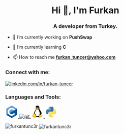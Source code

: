 <h1 align="center">Hi 👋, I'm Furkan</h1>
<h3 align="center">A developer from Turkey.</h3>

- 🔭 I’m currently working on **PushSwap**

- 🌱 I’m currently learning **C**

- 📫 How to reach me **furkan_tuncer@yahoo.com**

<h3 align="left">Connect with me:</h3>
<p align="left">
<a href="https://www.linkedin.com/in/furkan-tuncer/" target="blank"><img align="center" src="https://raw.githubusercontent.com/rahuldkjain/github-profile-readme-generator/master/src/images/icons/Social/linked-in-alt.svg" alt="linkedin.com/in/furkan-tuncer" height="30" width="40" /></a>
</p>

<h3 align="left">Languages and Tools:</h3>
<p align="left"> <a href="https://www.cprogramming.com/" target="_blank" rel="noreferrer"> <img src="https://raw.githubusercontent.com/devicons/devicon/master/icons/c/c-original.svg" alt="c" width="40" height="40"/> </a> <a href="https://git-scm.com/" target="_blank" rel="noreferrer"> <img src="https://www.vectorlogo.zone/logos/git-scm/git-scm-icon.svg" alt="git" width="40" height="40"/> </a> <a href="https://www.linux.org/" target="_blank" rel="noreferrer"> <img src="https://raw.githubusercontent.com/devicons/devicon/master/icons/linux/linux-original.svg" alt="linux" width="40" height="40"/> </a> <a href="https://www.python.org" target="_blank" rel="noreferrer"> <img src="https://raw.githubusercontent.com/devicons/devicon/master/icons/python/python-original.svg" alt="python" width="40" height="40"/> </a> </p>

<p><img align="left" src="https://github-readme-stats.vercel.app/api/top-langs?username=furkantunc3r&show_icons=true&theme=dark&locale=en&layout=compact" alt="furkantunc3r" /></p>

<p>&nbsp;<img align="center" src="https://github-readme-stats.vercel.app/api?username=furkantunc3r&show_icons=true&theme=dark&locale=en" alt="furkantunc3r" /></p>
